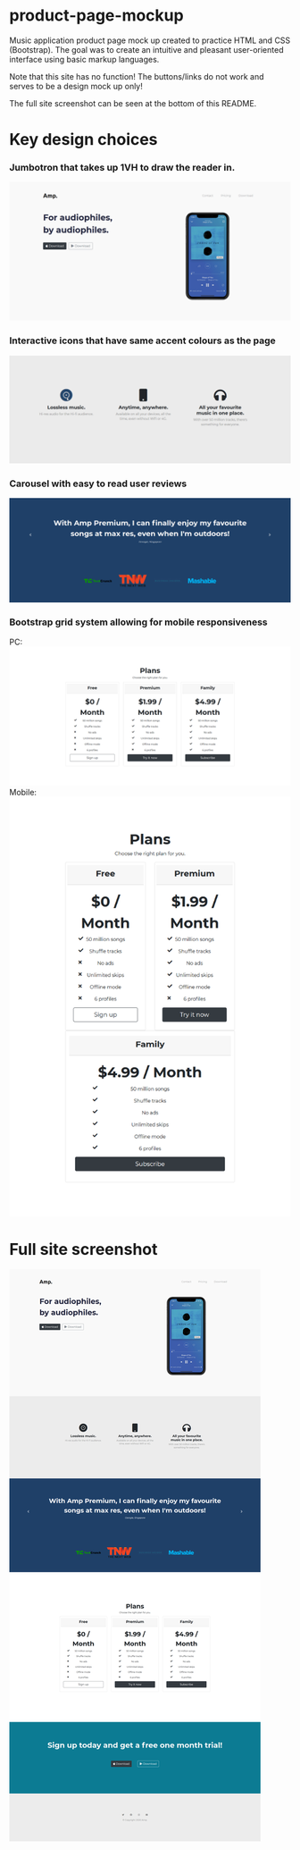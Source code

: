 # product-page-mockup

Music application product page mock up created to practice HTML and CSS (Bootstrap). The goal was to create an intuitive and pleasant user-oriented interface using basic markup languages. 

Note that this site has no function! The buttons/links do not work and serves to be a design mock up only!

The full site screenshot can be seen at the bottom of this README.

# Key design choices

### Jumbotron that takes up 1VH to draw the reader in.
![Jumbotron](/screenshots/jumbotron.png)

### Interactive icons that have same accent colours as the page
![Icons](/screenshots/icons.gif)

### Carousel with easy to read user reviews
![Carousel](/screenshots/carousel.png)

### Bootstrap grid system allowing for mobile responsiveness
PC:
![Pricing_full](/screenshots/pricing.png) 
Mobile:
![Pricing_mobile](/screenshots/pricing_mobile.png)

# Full site screenshot
![Full_page](/screenshots/full.png)
